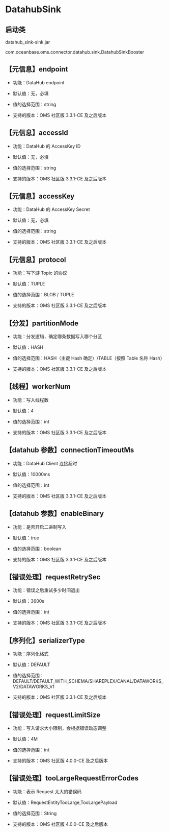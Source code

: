 # DatahubSink

## 启动类

datahub_sink-sink.jar

com.oceanbase.oms.connector.datahub.sink.DatahubSinkBooster

## 【元信息】endpoint

* 功能：DataHub endpoint

* 默认值：无，必填

* 值的选择范围：string

* 支持的版本：OMS 社区版 3.3.1-CE 及之后版本

## 【元信息】accessId

* 功能：DataHub 的 AccessKey ID

* 默认值：无，必填

* 值的选择范围：string

* 支持的版本：OMS 社区版 3.3.1-CE 及之后版本

## 【元信息】accessKey

* 功能：DataHub 的 AccessKey Secret

* 默认值：无，必填

* 值的选择范围：string

* 支持的版本：OMS 社区版 3.3.1-CE 及之后版本

## 【元信息】protocol

* 功能：写下游 Topic 的协议

* 默认值：TUPLE

* 值的选择范围：BLOB / TUPLE

* 支持的版本：OMS 社区版 3.3.1-CE 及之后版本

## 【分发】partitionMode

* 功能：分发逻辑，确定哪条数据写入哪个分区

* 默认值：HASH

* 值的选择范围：HASH（主键 Hash 确定）/TABLE（按照 Table 名称 Hash）

* 支持的版本：OMS 社区版 3.3.1-CE 及之后版本

## 【线程】workerNum

* 功能：写入线程数

* 默认值：4

* 值的选择范围：int

* 支持的版本：OMS 社区版 3.3.1-CE 及之后版本

## 【datahub 参数】connectionTimeoutMs

* 功能：DataHub Client 连接超时

* 默认值：10000ms

* 值的选择范围：int

* 支持的版本：OMS 社区版 3.3.1-CE 及之后版本

## 【datahub 参数】enableBinary

* 功能：是否开启二进制写入

* 默认值：true

* 值的选择范围：boolean

* 支持的版本：OMS 社区版 3.3.1-CE 及之后版本

## 【错误处理】requestRetrySec

* 功能：错误之后重试多少时间退出

* 默认值：3600s

* 值的选择范围：int

* 支持的版本：OMS 社区版 3.3.1-CE 及之后版本

## 【序列化】serializerType

* 功能：序列化格式

* 默认值：DEFAULT

* 值的选择范围：DEFAULT/DEFAULT_WITH_SCHEMA/SHAREPLEX/CANAL/DATAWORKS_V2/DATAWORKS_V1

* 支持的版本：OMS 社区版 3.3.1-CE 及之后版本

## 【错误处理】requestLimitSize

* 功能：写入请求大小限制，会根据错误动态调整

* 默认值：4M

* 值的选择范围：int

* 支持的版本：OMS 社区版 4.0.0-CE 及之后版本

## 【错误处理】tooLargeRequestErrorCodes

* 功能：表示 Request 太大的错误码

* 默认值：RequestEntityTooLarge,TooLargePayload

* 值的选择范围：String

* 支持的版本：OMS 社区版 4.0.0-CE 及之后版本
